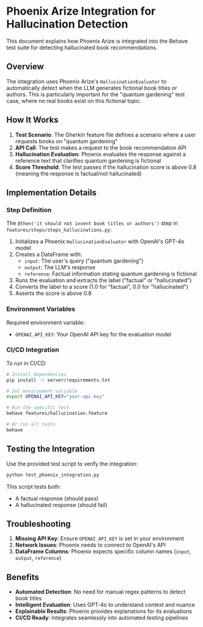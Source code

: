# Phoenix Arize Integration for Hallucination Detection

This document explains how Phoenix Arize is integrated into the Behave test suite for detecting hallucinated book recommendations.

## Overview

The integration uses Phoenix Arize's `HallucinationEvaluator` to automatically detect when the LLM generates fictional book titles or authors. This is particularly important for the "quantum gardening" test case, where no real books exist on this fictional topic.

## How It Works

1. **Test Scenario**: The Gherkin feature file defines a scenario where a user requests books on "quantum gardening"
2. **API Call**: The test makes a request to the book recommendation API
3. **Hallucination Evaluation**: Phoenix evaluates the response against a reference text that clarifies quantum gardening is fictional
4. **Score Threshold**: The test passes if the hallucination score is above 0.8 (meaning the response is factual/not hallucinated)

## Implementation Details

### Step Definition

The `@then('it should not invent book titles or authors')` step in `features/steps/steps_hallucinations.py`:

1. Initializes a Phoenix `HallucinationEvaluator` with OpenAI's GPT-4o model
2. Creates a DataFrame with:
   - `input`: The user's query ("quantum gardening")
   - `output`: The LLM's response
   - `reference`: Factual information stating quantum gardening is fictional
3. Runs the evaluation and extracts the label ("factual" or "hallucinated")
4. Converts the label to a score (1.0 for "factual", 0.0 for "hallucinated")
5. Asserts the score is above 0.8

### Environment Variables

Required environment variable:
- `OPENAI_API_KEY`: Your OpenAI API key for the evaluation model

### CI/CD Integration

To run in CI/CD:

```bash
# Install dependencies
pip install -r server/requirements.txt

# Set environment variable
export OPENAI_API_KEY="your-api-key"

# Run the specific test
behave features/hallucination.feature

# Or run all tests
behave
```

## Testing the Integration

Use the provided test script to verify the integration:

```bash
python test_phoenix_integration.py
```

This script tests both:
- A factual response (should pass)
- A hallucinated response (should fail)

## Troubleshooting

1. **Missing API Key**: Ensure `OPENAI_API_KEY` is set in your environment
2. **Network Issues**: Phoenix needs to connect to OpenAI's API
3. **DataFrame Columns**: Phoenix expects specific column names (`input`, `output`, `reference`)

## Benefits

- **Automated Detection**: No need for manual regex patterns to detect book titles
- **Intelligent Evaluation**: Uses GPT-4o to understand context and nuance
- **Explainable Results**: Phoenix provides explanations for its evaluations
- **CI/CD Ready**: Integrates seamlessly into automated testing pipelines